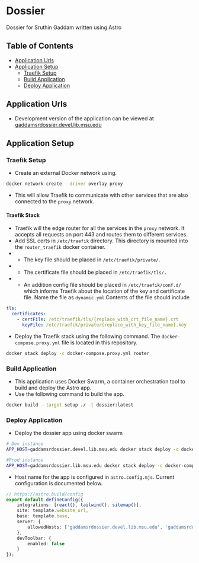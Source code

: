 # Dossier

Dossier for Sruthin Gaddam written using Astro

## Table of Contents

- [Application Urls](#application-urls)
- [Application Setup](#application-setup)
  - [Traefik Setup](#traefik-setup)
  - [Build Application](#build-application)
  - [Deploy Application](#deploy-application)

## Application Urls

- Development version of the application can be viewed at
    [gaddamsrdossier.devel.lib.msu.edu][devUrl]

## Application Setup

### Traefik Setup

- Create an external Docker network using.

```bash
docker network create --driver overlay proxy
```

- This will allow Traefik to communicate with other services that are also
connected to the `proxy` network.

#### Traefik Stack

- Traefik will the edge router for all the services in the `proxy` network. It
accepts all requests on port 443 and routes them to different services.
- Add SSL certs in `/etc/traefik` directory. This directory is mounted into the
`router_traefik` docker container.
- - The key file should be placed in `/etc/traefik/private/`.
- - The certificate file should be placed in `/etc/traefik/tls/.`
- - An addition config file should be placed in `/etc/traefik/conf.d/` which
informs Traefik about the location of the key and certificate file. Name the file
as `dynamic.yml`.Contents of the file should include

```yml
tls:
  certificates:
    - certFile: /etc/traefik/tls/{replace_with_crt_file_name}.crt
      keyFile: /etc/traefik/private/{replace_with_key_file_name}.key
```

- Deploy the Traefik stack using the following command. The `docker-compose.proxy.yml`
file is located in this repository.

```bash
docker stack deploy -c docker-compose.proxy.yml router
```

### Build Application

- This application uses Docker Swarm, a container orchestration tool
to build and deploy the Astro app.
- Use the following command to build the app.

``` bash
docker build --target setup ./ -t dossier:latest
```

### Deploy Application

- Deploy the dossier app using docker swarm

``` bash
# Dev instance
APP_HOST=gaddamsrdossier.devel.lib.msu.edu docker stack deploy -c docker-compose.yml -c docker-compose.dev.yml  dossier

#Prod instance
APP_HOST=gaddamsrdossier.lib.msu.edu docker stack deploy -c docker-compose.yml -c docker-compose.prod.yml dossier
```

- Host name for the app is configured in `astro.config.mjs`. Current configuration is documented below.

``` TypeScript
// https://astro.build/config
export default defineConfig({
    integrations: [react(), tailwind(), sitemap()],
    site: template.website_url,
    base: template.base,
    server: {
        allowedHosts: ['gaddamsrdossier.devel.lib.msu.edu', 'gaddamsrdossier.lib.msu.edu']
    },
    devToolbar: {
        enabled: false
    }
});
```

[devUrl]: https://gaddamsrdossier.devel.lib.msu.edu

